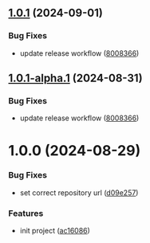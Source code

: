 ## [1.0.1](https://github.com/3mpowered/Dataverse.Connection.Client/compare/v1.0.0...v1.0.1) (2024-09-01)


### Bug Fixes

* update release workflow ([8008366](https://github.com/3mpowered/Dataverse.Connection.Client/commit/80083669ae0e6d989e84651bd3a90aff4de8d7cd))

## [1.0.1-alpha.1](https://github.com/3mpowered/Dataverse.Connection.Client/compare/v1.0.0...v1.0.1-alpha.1) (2024-08-31)


### Bug Fixes

* update release workflow ([8008366](https://github.com/3mpowered/Dataverse.Connection.Client/commit/80083669ae0e6d989e84651bd3a90aff4de8d7cd))

# 1.0.0 (2024-08-29)


### Bug Fixes

* set correct repository url ([d09e257](https://github.com/3mpowered/Dataverse.Connection.Client/commit/d09e257a95c2008316435168db2f921619752005))


### Features

* init project ([ac16086](https://github.com/3mpowered/Dataverse.Connection.Client/commit/ac160869abb2186b3334571a1382268ac9dfc213))

